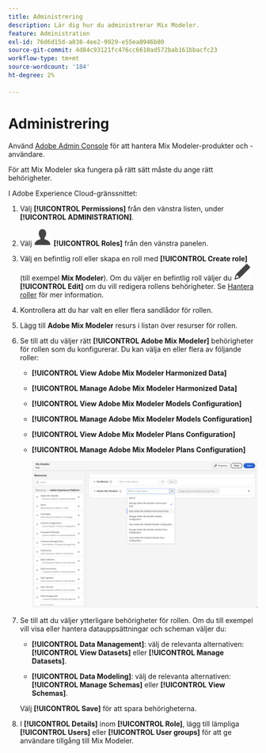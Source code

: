 ```yaml
---
title: Administrering
description: Lär dig hur du administrerar Mix Modeler.
feature: Administration
exl-id: 76d6d15d-a838-4ee2-9929-e55ea8946b80
source-git-commit: 4d84c93121fc476cc6610ad572bab161bbacfc23
workflow-type: tm+mt
source-wordcount: '184'
ht-degree: 2%

---
```


# Administrering

Använd [Adobe Admin Console](https://helpx.adobe.com/se/enterprise/using/admin-console.html) för att hantera Mix Modeler-produkter och -användare.

För att Mix Modeler ska fungera på rätt sätt måste du ange rätt behörigheter.

I Adobe Experience Cloud-gränssnittet:

1. Välj **[!UICONTROL Permissions]** från den vänstra listen, under **[!UICONTROL ADMINISTRATION]**.

1. Välj ![Användare](/help/assets/icons/User.svg) **[!UICONTROL Roles]** från den vänstra panelen.

1. Välj en befintlig roll eller skapa en roll med **[!UICONTROL Create role]** (till exempel **Mix Modeler**). Om du väljer en befintlig roll väljer du ![Redigera](/help/assets/icons/Edit.svg) **[!UICONTROL Edit]** om du vill redigera rollens behörigheter. Se [Hantera roller](https://helpx.adobe.com/se/enterprise/using/admin-console.html) för mer information.

1. Kontrollera att du har valt en eller flera sandlådor för rollen.

1. Lägg till **Adobe Mix Modeler** resurs i listan över resurser för rollen.

1. Se till att du väljer rätt **[!UICONTROL Adobe Mix Modeler]** behörigheter för rollen som du konfigurerar. Du kan välja en eller flera av följande roller:

   - **[!UICONTROL View Adobe Mix Modeler Harmonized Data]**
   - **[!UICONTROL Manage Adobe Mix Modeler Harmonized Data]**
   - **[!UICONTROL View Adobe Mix Modeler Models Configuration]**
   - **[!UICONTROL Manage Adobe Mix Modeler Models Configuration]**
   - **[!UICONTROL View Adobe Mix Modeler Plans Configuration]**
   - **[!UICONTROL Manage Adobe Mix Modeler Plans Configuration]**

     ![Mix Modeler RBAC](/help/assets/mix-modeler-rbac.png)


1. Se till att du väljer ytterligare behörigheter för rollen. Om du till exempel vill visa eller hantera datauppsättningar och scheman väljer du:

   - **[!UICONTROL Data Management]**: välj de relevanta alternativen: **[!UICONTROL View Datasets]** eller **[!UICONTROL Manage Datasets]**.

   - **[!UICONTROL Data Modeling]**: välj de relevanta alternativen: **[!UICONTROL Manage Schemas]** eller **[!UICONTROL View Schemas]**.

   <!--
    * **[!UICONTROL Data Governance]**: ensure you select **[!UICONTROL View User Activity Log]** and **[!UICONTROL View Data Usage Policies]**.
    -->

   <!--![Permissions](assets/permissions-including-privacy.png)-->

   Välj **[!UICONTROL Save]** för att spara behörigheterna.

1. I **[!UICONTROL Details]** inom **[!UICONTROL Role]**, lägg till lämpliga **[!UICONTROL Users]** eller **[!UICONTROL User groups]** för att ge användare tillgång till Mix Modeler.
